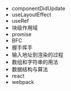 - componentDidUpdate
- useLayoutEffect
- useRef
- 块级作用域
- promise
- BFC
- 握手挥手
- 输入地址到渲染的过程
- 数组和字符串的用法
- 数据结构与算法
- react
- webpack
